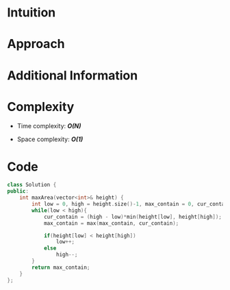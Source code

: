 # Intuition

# Approach

# Additional Information


# Complexity
- Time complexity: ***O(N)***
<!-- Add your time complexity here, e.g. $$O(n)$$ -->

- Space complexity: ***O(1)***
<!-- Add your space complexity here, e.g. $$O(n)$$ -->

# Code
```cpp
class Solution {
public:
    int maxArea(vector<int>& height) {
        int low = 0, high = height.size()-1, max_contain = 0, cur_contain;
        while(low < high){
            cur_contain = (high - low)*min(height[low], height[high]);
            max_contain = max(max_contain, cur_contain);

            if(height[low] < height[high])
                low++;
            else
                high--;
        }
        return max_contain;
    }
};
```
